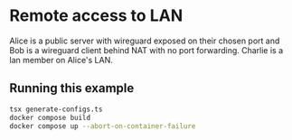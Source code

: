# Remote access to LAN

Alice is a public server with wireguard exposed on their chosen port and Bob is a wireguard client behind NAT with no port forwarding. Charlie is a lan member on Alice's LAN.

## Running this example

```sh
tsx generate-configs.ts
docker compose build
docker compose up --abort-on-container-failure
```
